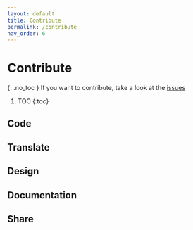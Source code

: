 ```yaml
---
layout: default
title: Contribute
permalink: /contribute
nav_order: 6
---
```

# Contribute
{: .no_toc }
If you want to contribute, take a look at the [issues](https://framagit.net/les/gancio/issues)

1. TOC
{:toc}

## Code
## Translate
## Design
## Documentation
## Share
